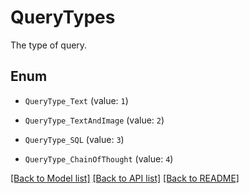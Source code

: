 # QueryTypes

The type of query.

## Enum

* `QueryType_Text` (value: `1`)

* `QueryType_TextAndImage` (value: `2`)

* `QueryType_SQL` (value: `3`)

* `QueryType_ChainOfThought` (value: `4`)

[[Back to Model list]](../README.md#documentation-for-models) [[Back to API list]](../README.md#documentation-for-api-endpoints) [[Back to README]](../README.md)


